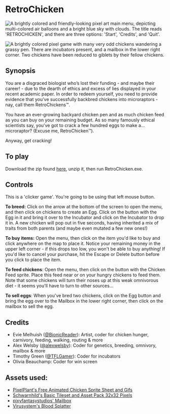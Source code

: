 

# RetroChicken

![A brightly colored and friendly-looking pixel art main menu, depicting multi-colored air balloons and a bright blue sky with clouds. The title reads 'RETROCHICKEN', and there are three options: 'Start', 'Credits', and 'Quit'.](GameplayScreenshot2.png)

![A brightly colored pixel game with many very odd chickens wandering a grassy pen. There are incubators present, and a mailbox in the lower right corner. Two chickens have been reduced to giblets by their fellow chickens.](GameplayScreenshot.png)

## Synopsis
You are a disgraced biologist who’s lost their funding - and maybe their career! - due to the dearth of ethics and excess of lies displayed in your recent academic paper. In order to redeem yourself, you need to provide evidence that you’ve successfully backbred chickens into microraptors - nay, call them RetroChickens™. 

You have an ever-growing backyard chicken pen and as much chicken feed as you can buy on your remaining budget. As so many famously ethical scientists say, you’ve got to crack a few hundred eggs to make a… microraptor? (Excuse me, RetroChicken™). 

Anyway, get cracking!

## To play
Download the zip found [here](https://github.com/alexwelsby/RetroChicken/releases/tag/1.0.1), unzip it, then run RetroChicken.exe.

## Controls

This is a 'clicker game'. You're going to be using that left mouse button.

**To breed:** Click on the arrow at the bottom of the screen to open the menu, and then click on chickens to create an Egg. Click on the button with the Egg in it and bring it over to the Incubator and click on the Incubator to drop it in. A new chicken will pop out in five seconds, having inherited a mix of traits from both parents (and maybe even mutated a few new ones!)

**To buy items:** Open the menu, then click on the item you'd like to buy and click anywhere on the map to place it. Notice your remaining money in the upper left corner - if this drops too low, you won't be able to buy anything! If you'd like to cancel your purchase, hit the Escape or Delete button before you click to place the item.

**To feed chickens**: Open the menu, then click on the button with the Chicken Feed sprite. Place this feed near or on your hungry chickens to feed them. Note that some chickens will turn their noses up at this weak omnivorous diet - it seems you'll have to turn to other sources...

**To sell eggs**: When you've bred two chickens, click on the Egg button and bring the egg over to the Mailbox in the lower right corner, then click on the mailbox to sell the egg. 

## Credits
- Evie Melhuish ([@BionicReader](https://github.com/BionicReader)): Artist, coder for chicken hunger, carnivory, feeding, walking, routing & more
- Alex Welsby ([@alexwelsby](https://github.com/alexwelsby)): Coder for genetics, breeding, omnivory, mailbox & more
- Timothy Green ([@TFLGamer](https://github.com/TFLGamer)): Coder for incubators
- Olivia Beauchamp: Coder for win screen


## Assets used:
- [PixelPlant's Free Animated Chicken Sprite Sheet and Gifs](https://pixelplant.itch.io/chicken-sprite-sheet)
- [Schwarnhild's Basic Tileset and Asset Pack 32x32 Pixels](https://schwarnhild.itch.io/basic-tileset-and-asset-pack-32x32-pixels?download)
- [pixyfantasystudios' Mailbox](https://pixyfantasystudios.itch.io/mailbox) 
- [Virusystem's Blood Splatter](https://virusystem.itch.io/blood-explosion)

